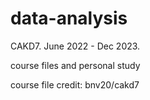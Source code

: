# data-analysis
CAKD7.
June 2022 - Dec 2023.

course files and personal study

course file credit: bnv20/cakd7
